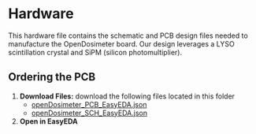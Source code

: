 # Hardware

This hardware file contains the schematic and PCB design files needed to manufacture the OpenDosimeter board. Our design leverages a LYSO scintillation crystal and SiPM (silicon photomultiplier). 

## Ordering the PCB
1. **Download Files:** download the following files located in this folder
    - [openDosimeter_PCB_EasyEDA.json](openDosimeter_PCB_EasyEDA.json)
    - [openDosimeter_SCH_EasyEDA.json](openDosimeter_PCB_EasyEDA.json)
2. **Open in EasyEDA**
